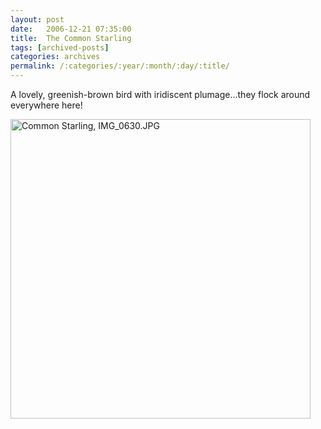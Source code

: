 ```yaml
---
layout: post
date:	2006-12-21 07:35:00
title:  The Common Starling
tags: [archived-posts]
categories: archives
permalink: /:categories/:year/:month/:day/:title/
---
```

A lovely, greenish-brown bird with iridiscent plumage...they flock around everywhere here!

<a href="http://www.flickr.com/photos/93608290@N00/328592385/" title="Photo Sharing"><img src="http://farm1.static.flickr.com/134/328592385_fd472db3fb.jpg" width="480" height="479" alt="Common Starling, IMG_0630.JPG" /></a>
